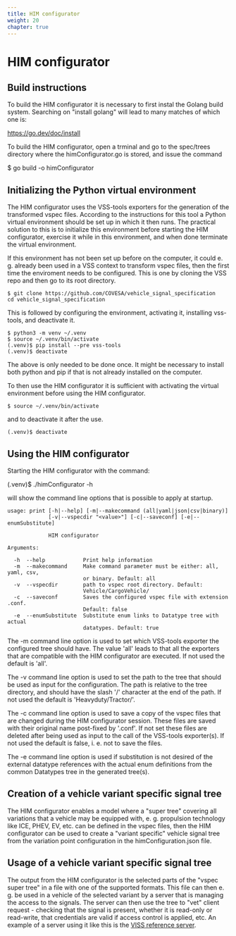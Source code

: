 ```yaml
---
title: HIM configurator
weight: 20
chapter: true
---
```


# HIM configurator

## Build instructions

To build the HIM configurator it is necessary to first instal the Golang build system. Searching on "install golang" will lead to many matches of which one is:

https://go.dev/doc/install

To build the HIM configurator, open a trminal and go to the spec/trees directory where the himConfigurator.go is stored, and issue the command

$ go build -o himConfigurator

## Initializing the Python virtual environment
The HIM configurator uses the VSS-tools exporters for the generation of the transformed vspec files.
According to the instructions for this tool a Python virtual environment should be set up in which it then runs.
The practical solution to this is to initialize this environment before starting the HIM configurator,
exercise it while in this environment, and when done terminate the virtual environment.

If this environment has not been set up before on the computer, it could e. g. already been used in a VSS context to transform vspec files,
then the first time the enviroment needs to be configured.
This is one by cloning the VSS repo and then go to its root directory.
```
$ git clone https://github.com/COVESA/vehicle_signal_specification
cd vehicle_signal_specification
```
This is followed by configuring the environment, activating it, installing vss-tools, and deactivate it.
```
$ python3 -m venv ~/.venv
$ source ~/.venv/bin/activate
(.venv)$ pip install --pre vss-tools
(.venv)$ deactivate
```
The above is only needed to be done once.
It might be necessary to install both python and pip if that is not already installed on the computer.

To then use the HIM configurator it is sufficient with activating the virtual environment before using the HIM configurator.
```
$ source ~/.venv/bin/activate
```
and to deactivate it after the use.
```
(.venv)$ deactivate
```

## Using the HIM configurator

Starting the HIM configurator with the command:

(.venv)$ ./himConfigurator -h

will show the command line options that is possible to apply at startup.

```
usage: print [-h|--help] [-m|--makecommand (all|yaml|json|csv|binary)]
             [-v|--vspecdir "<value>"] [-c|--saveconf] [-e|--enumSubstitute]

             HIM configurator

Arguments:

  -h  --help            Print help information
  -m  --makecommand     Make command parameter must be either: all, yaml, csv,
                        or binary. Default: all
  -v  --vspecdir        path to vspec root directory. Default:
                        Vehicle/CargoVehicle/
  -c  --saveconf        Saves the configured vspec file with extension .conf.
                        Default: false
  -e  --enumSubstitute  Substitute enum links to Datatype tree with actual
                        datatypes. Default: true
```
The -m command line option is used to set which VSS-tools exporter the configured tree should have.
The value 'all' leads to that all the exporters that are compatible with the HIM configurator are executed.
If not used the default is 'all'.

The -v command line option is used to set the path to the tree that should be used as input for the configuration.
The path is relative to the tree directory, and should have the slash '/' character at the end of the path.
If not used the default is 'Heavyduty/Tractor/'.

The -c command line option is used to save a copy of the vspec files that are changed during the HIM configurator session.
These files are saved with their original name post-fixed by '.conf'.
If not set these files are deleted after being used as input to the call of the VSS-tools exporter(s).
If not used the default is false, i. e. not to save the files.

The -e command line option is used if substitution is not desired of the external datatype references with the actual enum definitions
from the common Datatypes tree in the generated tree(s).

## Creation of a vehicle variant specific signal tree
The HIM configurator enables a model where a "super tree" covering all variations that a vehicle may be equipped with,
e. g. propulsion technology like ICE, PHEV, EV, etc. can be defined in the vspec files,
then the HIM configurator can be used to create a "variant specific" vehicle signal tree from the variation point configuration in the himConfiguration.json file.


## Usage of a vehicle variant specific signal tree
The output from the HIM configurator is the selected parts of the "vspec super tree" in a file with one of the supported formats.
This file can then e. g. be used in a vehicle of the selected variant by a server that is managing the access to the signals.
The server can then use the tree to "vet" client request - checking that the signal is present, whether it is read-only or read-write,
that credentials are valid if access control is applied, etc.
An example of a server using it like this is the [VISS reference server](https://github.com/COVESA/vissr).

